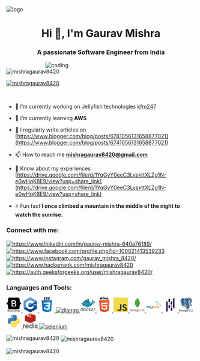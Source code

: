![logo](coding-man_1098-18084.avif)
<h1 align="center">Hi 👋, I'm Gaurav Mishra</h1>
<h3 align="center">A passionate Software Engineer from India</h3>
<img align="right" alt="coding" width="400" src="https://user-images.githubusercontent.com/55389276/140866485-8fb1c876-9a8f-4d6a-98dc-08c4981eaf70.gif">
<p align="left"> <img src="https://komarev.com/ghpvc/?username=mishragaurav8420&label=Profile%20views&color=0e75b6&style=flat" alt="mishragaurav8420" /> </p>

<p align="left"> <a href="https://github.com/ryo-ma/github-profile-trophy"><img src="https://github-profile-trophy.vercel.app/?username=mishragaurav8420" alt="mishragaurav8420" /></a> </p>

<p align="left"> <a href="https://twitter.com/" target="blank"><img src="https://img.shields.io/twitter/follow/?logo=twitter&style=for-the-badge" alt="" /></a> </p>

- 🔭 I’m currently working on Jellyfish technologies [kfm247](https://kfm247.com/)

- 🌱 I’m currently learning **AWS**

- 📝 I regularly write articles on [https://www.blogger.com/blog/posts/6741056131658877021](https://www.blogger.com/blog/posts/6741056131658877021)

- 📫 How to reach me **mishragaurav8420@gmail.com**

- 📄 Know about my experiences [https://drive.google.com/file/d/1YqGyY0eeC3LyskttXLZg1N-e0wHqK8E9/view?usp=share_link](https://drive.google.com/file/d/1YqGyY0eeC3LyskttXLZg1N-e0wHqK8E9/view?usp=share_link)

- ⚡ Fun fact **I once climbed a mountain in the middle of the night to watch the sunrise.**

<h3 align="left">Connect with me:</h3>
<p align="left">
<a href="https://linkedin.com/in/https://www.linkedin.com/in/gaurav-mishra-640a76189/" target="blank"><img align="center" src="https://raw.githubusercontent.com/rahuldkjain/github-profile-readme-generator/master/src/images/icons/Social/linked-in-alt.svg" alt="https://www.linkedin.com/in/gaurav-mishra-640a76189/" height="30" width="40" /></a>
<a href="https://fb.com/https://www.facebook.com/profile.php?id=100021413539233" target="blank"><img align="center" src="https://raw.githubusercontent.com/rahuldkjain/github-profile-readme-generator/master/src/images/icons/Social/facebook.svg" alt="https://www.facebook.com/profile.php?id=100021413539233" height="30" width="40" /></a>
<a href="https://instagram.com/https://www.instagram.com/gaurav_mishra_8420/" target="blank"><img align="center" src="https://raw.githubusercontent.com/rahuldkjain/github-profile-readme-generator/master/src/images/icons/Social/instagram.svg" alt="https://www.instagram.com/gaurav_mishra_8420/" height="30" width="40" /></a>
<a href="https://www.hackerrank.com/https://www.hackerrank.com/mishragaurav8420" target="blank"><img align="center" src="https://raw.githubusercontent.com/rahuldkjain/github-profile-readme-generator/master/src/images/icons/Social/hackerrank.svg" alt="https://www.hackerrank.com/mishragaurav8420" height="30" width="40" /></a>
<a href="https://auth.geeksforgeeks.org/user/https://auth.geeksforgeeks.org/user/mishragaurav8420/" target="blank"><img align="center" src="https://raw.githubusercontent.com/rahuldkjain/github-profile-readme-generator/master/src/images/icons/Social/geeks-for-geeks.svg" alt="https://auth.geeksforgeeks.org/user/mishragaurav8420/" height="30" width="40" /></a>
</p>

<h3 align="left">Languages and Tools:</h3>
<p align="left"> <a href="https://getbootstrap.com" target="_blank" rel="noreferrer"> <img src="https://raw.githubusercontent.com/devicons/devicon/master/icons/bootstrap/bootstrap-plain-wordmark.svg" alt="bootstrap" width="40" height="40"/> </a> <a href="https://www.w3schools.com/cpp/" target="_blank" rel="noreferrer"> <img src="https://raw.githubusercontent.com/devicons/devicon/master/icons/cplusplus/cplusplus-original.svg" alt="cplusplus" width="40" height="40"/> </a> <a href="https://www.w3schools.com/css/" target="_blank" rel="noreferrer"> <img src="https://raw.githubusercontent.com/devicons/devicon/master/icons/css3/css3-original-wordmark.svg" alt="css3" width="40" height="40"/> </a> <a href="https://www.djangoproject.com/" target="_blank" rel="noreferrer"> <img src="https://cdn.worldvectorlogo.com/logos/django.svg" alt="django" width="40" height="40"/> </a> <a href="https://www.docker.com/" target="_blank" rel="noreferrer"> <img src="https://raw.githubusercontent.com/devicons/devicon/master/icons/docker/docker-original-wordmark.svg" alt="docker" width="40" height="40"/> </a> <a href="https://www.w3.org/html/" target="_blank" rel="noreferrer"> <img src="https://raw.githubusercontent.com/devicons/devicon/master/icons/html5/html5-original-wordmark.svg" alt="html5" width="40" height="40"/> </a> <a href="https://developer.mozilla.org/en-US/docs/Web/JavaScript" target="_blank" rel="noreferrer"> <img src="https://raw.githubusercontent.com/devicons/devicon/master/icons/javascript/javascript-original.svg" alt="javascript" width="40" height="40"/> </a> <a href="https://www.mongodb.com/" target="_blank" rel="noreferrer"> <img src="https://raw.githubusercontent.com/devicons/devicon/master/icons/mongodb/mongodb-original-wordmark.svg" alt="mongodb" width="40" height="40"/> </a> <a href="https://www.mysql.com/" target="_blank" rel="noreferrer"> <img src="https://raw.githubusercontent.com/devicons/devicon/master/icons/mysql/mysql-original-wordmark.svg" alt="mysql" width="40" height="40"/> </a> <a href="https://pandas.pydata.org/" target="_blank" rel="noreferrer"> <img src="https://raw.githubusercontent.com/devicons/devicon/2ae2a900d2f041da66e950e4d48052658d850630/icons/pandas/pandas-original.svg" alt="pandas" width="40" height="40"/> </a> <a href="https://www.postgresql.org" target="_blank" rel="noreferrer"> <img src="https://raw.githubusercontent.com/devicons/devicon/master/icons/postgresql/postgresql-original-wordmark.svg" alt="postgresql" width="40" height="40"/> </a> <a href="https://www.python.org" target="_blank" rel="noreferrer"> <img src="https://raw.githubusercontent.com/devicons/devicon/master/icons/python/python-original.svg" alt="python" width="40" height="40"/> </a> <a href="https://redis.io" target="_blank" rel="noreferrer"> <img src="https://raw.githubusercontent.com/devicons/devicon/master/icons/redis/redis-original-wordmark.svg" alt="redis" width="40" height="40"/> </a> <a href="https://www.selenium.dev" target="_blank" rel="noreferrer"> <img src="https://raw.githubusercontent.com/detain/svg-logos/780f25886640cef088af994181646db2f6b1a3f8/svg/selenium-logo.svg" alt="selenium" width="40" height="40"/> </a> </p>

<p><img align="left" src="https://github-readme-stats.vercel.app/api/top-langs?username=mishragaurav8420&show_icons=true&locale=en&layout=compact" alt="mishragaurav8420" /></p>

<p>&nbsp;<img align="center" src="https://github-readme-stats.vercel.app/api?username=mishragaurav8420&show_icons=true&locale=en" alt="mishragaurav8420" /></p>

<p><img align="center" src="https://github-readme-streak-stats.herokuapp.com/?user=mishragaurav8420&" alt="mishragaurav8420" /></p>

